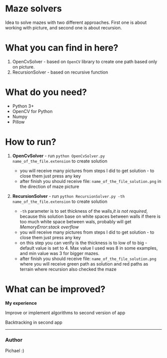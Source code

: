 # Maze solvers

Idea to solve mazes with two different approaches. First one is about working with picture, and second one is about recursion.

# What you can find in here?

1. OpenCvSolver - based on `OpenCV` library to create one path based only on picture.
2. RecursionSolver - based on recursive function

# What do you need?

- Python 3+
- OpenCV for Python
- Numpy
- Pillow

# How to run?

1. **OpenCvSolver** -  run ```python OpenCvSolver.py name_of_the_file.extension``` to create solution
    - you will receive many pictures from steps I did to get solution - to close them just press any key
    - after finish you should receive file: <code>name_of_the_file_solution.png</code> in the direction of maze picture
    
2. **RecursionSolver** - run ```python RecursionSolver.py -th name_of_the_file.extension``` to create solution
    - <code>-th</code> parameter is to set thickness of the walls,*it is not required*, because this solution base on white spaces between walls
        if there is too much white space between wals, probably will get *MemoryError:stack overflow*
    - you will receive many pictures from steps I did to get solution - to close them just press any key
    - on this step you can verify is the thickness is to low of to big - default value is set to 4. Max value I used was 
    8 in some examples, and min value was 3 for bigger mazes.
    - after finish you should receive file: <code>name_of_the_file_solution.png</code> where you will receive green path
    as solution and red paths as terrain where recursion also checked the maze

# What can be improved?

**My experience**

Improve or implement algorithms to second version of app

Backtracking in second app

***

### Author
Pichael :) 
